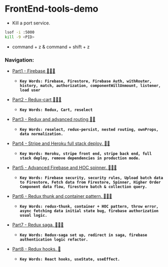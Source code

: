 # FrontEnd-tools-demo

- Kill a port service.
```bash
lsof -i :5000
kill -9 <PID>
```

- command + z  & command + shift + z

### Navigation:

- [Part1 - Firebase :gem::gem::gem:](https://github.com/DonghaoWu/Frontend-tools-demo/blob/master/React-Firebase/Firebase.md) 
    - __`Key Words: Firebase, Firestore, Firebase Auth, withRouter, history, match, authorization, componentWillUnmount, listener, load user`__

- [Part2 - Redux-cart :gem::gem::gem:](https://github.com/DonghaoWu/Frontend-tools-demo/blob/master/Redux-Cart/Redux-cart.md) 
    - __`Key Words: Redux, Cart, reselect`__

- [Part3 - Redux and advanced routing :gem::gem:](https://github.com/DonghaoWu/Frontend-tools-demo/blob/master/Redux-Advanced-Routing/Redux-Advanced-Routing.md) 
    - __`Key Words: reselect, redux-persist, nested routing, ownProps, data normalization.`__

- [Part4 - Stripe and Heroku full stack deploy. :gem::gem:](https://github.com/DonghaoWu/Frontend-tools-demo/blob/master/Stripe-Deploy/Stripe-Deploy.md) 
    - __`Key Words: Heroku, stripe front end, stripe back end, full stack deploy, remove dependencies in production mode.`__

- [Part5 - Advanced Firebase and HOC spinner. :gem::gem::gem:](https://github.com/DonghaoWu/Frontend-tools-demo/blob/master/Advanced-Firebase-HOC/Advanced-Firebase-HOC.md) 
    - __`Key Words: Firebase security, security rules, Upload batch data to Firestore, Fetch data from Firestore, Spinner, Higher Order Component data flow, firestore batch & collection query.`__

- [Part6 - Redux thunk and container pattern. :gem::gem::gem:](https://github.com/DonghaoWu/Frontend-tools-demo/blob/master/Async-Redux-Container/Async-Redux-Container.md) 
    - __`Key Words: redux-thunk, container + HOC pattern, throw error, async fetching data initial state bug, firebase authorization usual logic.`__

- [Part7 - Redux saga. :gem::gem::gem:](https://github.com/DonghaoWu/Frontend-tools-demo/blob/master/Redux-saga/Reudx-saga.md) 
    - __`Key Words: Redux-saga set up, redirect in saga, firebase authentication logic refactor.`__

- [Part8 - Redux hooks. :gem:](https://github.com/DonghaoWu/Frontend-tools-demo/blob/master/React-Hooks/React-Hooks.md) 
    - __`Key Words: React hooks, useState, useEffect.`__